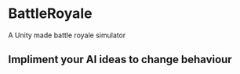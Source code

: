 # BattleRoyale

A Unity made battle royale simulator


## Impliment your AI ideas to change behaviour
